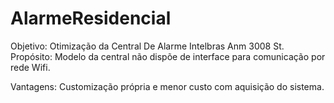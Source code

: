 # AlarmeResidencial

Objetivo: Otimização da Central De Alarme Intelbras Anm 3008 St.
Propósito: Modelo da central não dispõe de interface para comunicação por rede Wifi.

Vantagens: Customização própria e menor custo com aquisição do sistema.


